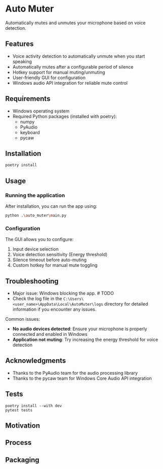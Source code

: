 # Auto Muter

Automatically mutes and unmutes your microphone based on voice detection.

## Features

- Voice activity detection to automatically unmute when you start speaking
- Automatically mutes after a configurable period of silence
- Hotkey support for manual muting/unmuting
- User-friendly GUI for configuration
- Windows audio API integration for reliable mute control

## Requirements

- Windows operating system
- Required Python packages (installed with poetry):
  - numpy
  - PyAudio
  - keyboard
  - pycaw

## Installation

```bash
poetry install
```

## Usage

### Running the application

After installation, you can run the app using:

```bash
python .\auto_muter\main.py
```

### Configuration

The GUI allows you to configure:

1. Input device selection
2. Voice detection sensitivity (Energy threshold)
3. Silence timeout before auto-muting
4. Custom hotkey for manual mute toggling

## Troubleshooting

* Major issue: Windows blocking the app. # TODO
* Check the log file in the `C:\Users\<user_name>\AppData\Local\AutoMuter\logs` directory for detailed information if you encounter any issues.


Common issues:

- **No audio devices detected**: Ensure your microphone is properly connected and enabled in Windows
- **Application not muting**: Try increasing the energy threshold for voice detection

## Acknowledgments

- Thanks to the PyAudio team for the audio processing library
- Thanks to the pycaw team for Windows Core Audio API integration

## Tests

```
poetry install --with dev
pytest tests
```

## Motivation

## Process

## Packaging
